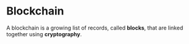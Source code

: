 # Blockchain

A blockchain is a growing list of records, called **blocks**, that are linked together using **cryptography**.
